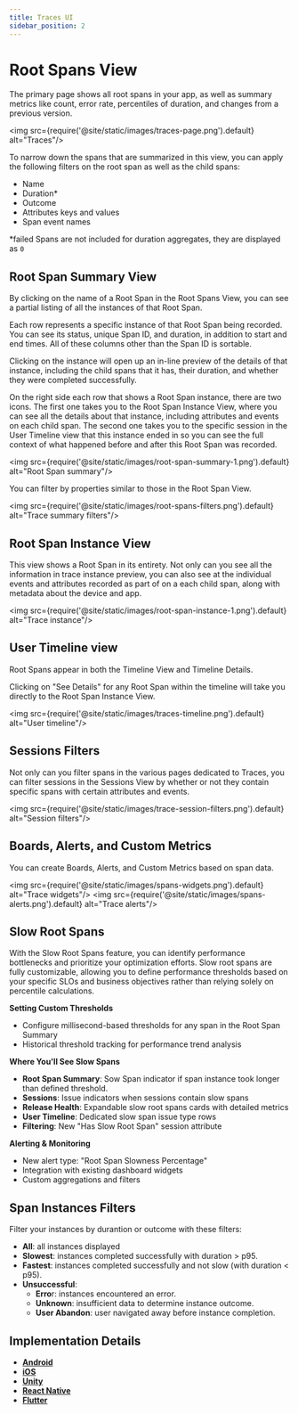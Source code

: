 ```yaml
---
title: Traces UI
sidebar_position: 2
---
```


# Root Spans View

The primary page shows all root spans in your app, as well as summary metrics like count, error rate, percentiles of duration, and changes from a previous version.

<img src={require('@site/static/images/traces-page.png').default} alt="Traces"/>

To narrow down the spans that are summarized in this view, you can apply the following filters on the root span as well as the child spans:
- Name
- Duration*
- Outcome
- Attributes keys and values
- Span event names

*failed Spans are not included for duration aggregates, they are displayed as `0`

## Root Span Summary View

By clicking on the name of a Root Span in the Root Spans View, you can see a partial listing of all the instances of that Root Span.

Each row represents a specific instance of that Root Span being recorded. You can see its status, unique Span ID, and duration, in addition to start and end times. All of these columns other than the Span ID is sortable.  

Clicking on the instance will open up an in-line preview of the details of that instance, including the child spans that it has, their duration, and whether they were completed successfully.

On the right side each row that shows a Root Span instance, there are two icons. The first one takes you to the Root Span Instance View, where you can see all the details about that instance, including attributes and events on each child span. The second one takes you to the specific session in the User Timeline view that this instance ended in so you can see the full context of what happened before and after this Root Span was recorded.

<img src={require('@site/static/images/root-span-summary-1.png').default} alt="Root Span summary"/>

You can filter by properties similar to those in the Root Span View.

<img src={require('@site/static/images/root-spans-filters.png').default} alt="Trace summary filters"/>

## Root Span Instance View

This view shows a Root Span in its entirety. Not only can you see all the information in trace instance preview, you can also see at the individual events and attributes recorded as part of on a each child span, along with metadata about the device and app.

<img src={require('@site/static/images/root-span-instance-1.png').default} alt="Trace instance"/>

## User Timeline view

Root Spans appear in both the Timeline View and Timeline Details.

Clicking on "See Details" for any Root Span within the timeline will take you directly to the Root Span Instance View.

<img src={require('@site/static/images/traces-timeline.png').default} alt="User timeline"/>

## Sessions Filters

Not only can you filter spans in the various pages dedicated to Traces, you can filter sessions in the Sessions View by whether or not they contain specific spans with certain attributes and events.

<img src={require('@site/static/images/trace-session-filters.png').default} alt="Session filters"/>

## Boards, Alerts, and Custom Metrics

You can create Boards, Alerts, and Custom Metrics based on span data.

<img src={require('@site/static/images/spans-widgets.png').default} alt="Trace widgets"/>
<img src={require('@site/static/images/spans-alerts.png').default} alt="Trace alerts"/>

## Slow Root Spans

With the Slow Root Spans feature, you can identify performance bottlenecks and prioritize your optimization efforts.
Slow root spans are fully customizable, allowing you to define performance thresholds based on your specific SLOs and business objectives rather than relying solely on percentile calculations.

**Setting Custom Thresholds**

- Configure millisecond-based thresholds for any span in the Root Span Summary
- Historical threshold tracking for performance trend analysis

**Where You'll See Slow Spans**

- **Root Span Summary**: Sow Span indicator if span instance took longer than defined threshold.
- **Sessions**: Issue indicators when sessions contain slow spans
- **Release Health**: Expandable slow root spans cards with detailed metrics
- **User Timeline**: Dedicated slow span issue type rows
- **Filtering**: New "Has Slow Root Span" session attribute

**Alerting & Monitoring**

- New alert type: "Root Span Slowness Percentage"
- Integration with existing dashboard widgets
- Custom aggregations and filters

## Span Instances Filters

Filter your instances by durantion or outcome with these filters:
- **All**: all instances displayed
- **Slowest**: instances completed successfully with duration > p95.
- **Fastest**: instances completed successfully and not slow (with duration < p95).
- **Unsuccessful**:
  - **Erro**r: instances encountered an error.
  - **Unknown**: insufficient data to determine instance outcome.
  - **User Abandon**: user navigated away before instance completion.

## Implementation Details
- [**Android**](/android/features/traces)
- [**iOS**](/ios/6x/core-concepts/traces-spans.md)
- [**Unity**](/unity/features/traces)
- [**React Native**](/react-native/features/traces)
- [**Flutter**](/flutter/features/traces)
